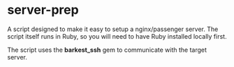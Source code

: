 # server-prep

A script designed to make it easy to setup a nginx/passenger server.
The script itself runs in Ruby, so you will need to have Ruby installed locally first.

The script uses the **barkest_ssh** gem to communicate with the target server.
